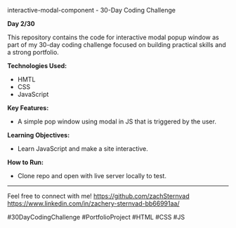 ﻿interactive-modal-component - 30-Day Coding Challenge

**Day 2/30**

This repository contains the code for interactive modal popup window as part of my 30-day coding challenge focused on building practical skills and a strong portfolio.

**Technologies Used:**

* HMTL
* CSS
* JavaScript

**Key Features:**

* A simple pop window using modal in JS that is triggered by the user.

**Learning Objectives:**

* Learn JavaScript and make a site interactive.

**How to Run:**

* Clone repo and open with live server locally to test.

---

Feel free to connect with me!
https://github.com/zachSternvad
https://www.linkedin.com/in/zachery-sternvad-bb66991aa/

#30DayCodingChallenge #PortfolioProject #HTML #CSS #JS
